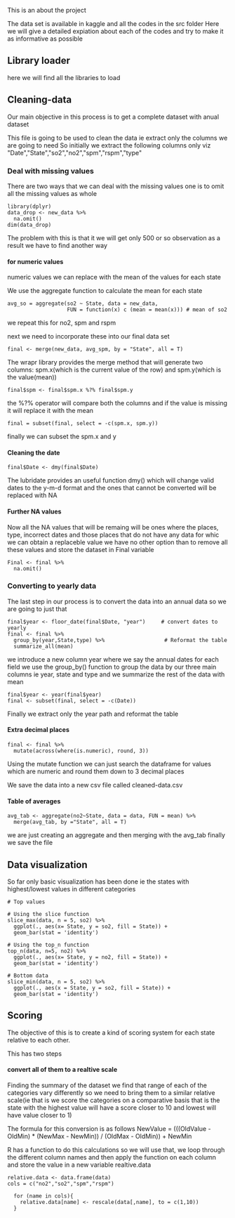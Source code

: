 This is an about the project

The data set is available in kaggle and  all the codes in the src folder
Here we will give a detailed expiation about each of the codes and try to make it as informative as possible

## Library loader
here we will find all the libraries to load



## Cleaning-data
Our main objective in this process is to get a complete dataset with anual dataset

This file is going to be used to clean the data ie extract only the columns we are going to need
So initially we extract the following columns only viz "Date","State","so2","no2","spm","rspm","type"

### Deal with missing values
There are two ways that we can deal with the missing values 
one is to omit  all the missing values as whole 
```{r}
library(dplyr)
data_drop <- new_data %>% 
  na.omit()
dim(data_drop)

```

The problem with this is that it we will get only 500 or so observation
as a result we have to find another way

#### for numeric values
numeric values we can replace with the mean of the values for each state

We use the aggregate function to calculate the mean for each state
```{r}
avg_so = aggregate(so2 ~ State, data = new_data, 
                   FUN = function(x) c (mean = mean(x))) # mean of so2
```

we repeat this for no2, spm and rspm

next we need to incorporate these into our final data set

```{r}
final <- merge(new_data, avg_spm, by = "State", all = T)
```
The wrapr library provides the merge method that will generate two columns: spm.x(which is the current value of the row) and spm.y(which is the value(mean))

```{r}
final$spm <- final$spm.x %?% final$spm.y
```
the %?% operator will compare both the columns and if the value is missing it will replace it with the mean

```{r}
final = subset(final, select = -c(spm.x, spm.y))
```
finally we can subset the spm.x and y 


#### Cleaning the date

```{r}
final$Date <- dmy(final$Date)
```

The lubridate provides an useful function dmy() which will change valid dates to the y-m-d format
and the ones that cannot be converted will be replaced with NA


#### Further NA values
Now all the NA values that will be remaing will be ones where the places, type, incorrect dates and those places that do not have any data for whic we can obtain a replaceble value
we have no other option than to remove all these values and store the dataset in Final variable
```{r}
Final <- final %>%
  na.omit()
```

### Converting to yearly data

The last step in our process is to convert the data into an annual data so we are going to just that
```{r}
final$year <- floor_date(final$Date, "year")     # convert dates to yearly 
final <- final %>%
  group_by(year,State,type) %>%                   # Reformat the table
  summarize_all(mean)

```
we introduce a new column year where we say the annual dates for each field
we use the group_by() function to group the data by our three main columns ie year, state and type and we summarize the rest of the data with mean

```{r}
final$year <- year(final$year)
final <- subset(final, select = -c(Date))
```
Finally we extract only the year path and reformat the table


#### Extra decimal places
```{r}
final <- final %>%
  mutate(across(where(is.numeric), round, 3))
```
Using the mutate function we can just search the dataframe for values which are numeric and round them down to 3 decimal places


We save the data into a new csv file called cleaned-data.csv

#### Table of averages
```{r}
avg_tab <- aggregate(no2~State, data = data, FUN = mean) %>%
  merge(avg_tab, by ="State", all = T)
```
we are just creating an aggregate and then merging with the avg_tab
finally we save the file 





## Data visualization
So far only basic visualization has been done ie the states with highest/lowest values in different categories

```{r}
# Top values

# Using the slice function
slice_max(data, n = 5, so2) %>%
  ggplot(., aes(x= State, y = so2, fill = State)) +
  geom_bar(stat = 'identity') 

# Using the top_n function
top_n(data, n=5, no2) %>%
  ggplot(., aes(x= State, y = no2, fill = State)) +
  geom_bar(stat = 'identity') 
  
# Bottom data
slice_min(data, n = 5, so2) %>%
  ggplot(., aes(x = State, y = so2, fill = State)) +
  geom_bar(stat = 'identity')
```




## Scoring 
The objective of this is to create a kind of scoring system for each state relative to each other.

This has two steps

#### convert all of them to a realtive scale
Finding the summary of the dataset we find that range of each of the categories vary differently so we need to bring  them to a similar relative scale(ie that is we score the categories on a comparative basis that is the state with the highest value will have a score closer to 10 and lowest will have value closer to 1)

The formula for this conversion is as follows
NewValue = (((OldValue - OldMin) * (NewMax - NewMin)) / (OldMax - OldMin)) + NewMin

R has a function to do this calculations so we will use that, we loop through the different column names and then apply the function on each column and store the value in a new variable realtive.data

```{r}
relative.data <- data.frame(data)
cols = c("no2","so2","spm","rspm")

  for (name in cols){
    relative.data[name] <- rescale(data[,name], to = c(1,10))
  }
  
```




